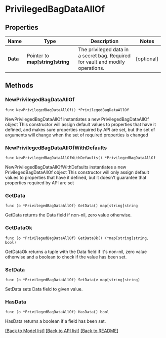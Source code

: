 # PrivilegedBagDataAllOf

## Properties

Name | Type | Description | Notes
------------ | ------------- | ------------- | -------------
**Data** | Pointer to **map[string]string** | The privileged data in a secret bag. Required for vault and modify operations. | [optional] 

## Methods

### NewPrivilegedBagDataAllOf

`func NewPrivilegedBagDataAllOf() *PrivilegedBagDataAllOf`

NewPrivilegedBagDataAllOf instantiates a new PrivilegedBagDataAllOf object
This constructor will assign default values to properties that have it defined,
and makes sure properties required by API are set, but the set of arguments
will change when the set of required properties is changed

### NewPrivilegedBagDataAllOfWithDefaults

`func NewPrivilegedBagDataAllOfWithDefaults() *PrivilegedBagDataAllOf`

NewPrivilegedBagDataAllOfWithDefaults instantiates a new PrivilegedBagDataAllOf object
This constructor will only assign default values to properties that have it defined,
but it doesn't guarantee that properties required by API are set

### GetData

`func (o *PrivilegedBagDataAllOf) GetData() map[string]string`

GetData returns the Data field if non-nil, zero value otherwise.

### GetDataOk

`func (o *PrivilegedBagDataAllOf) GetDataOk() (*map[string]string, bool)`

GetDataOk returns a tuple with the Data field if it's non-nil, zero value otherwise
and a boolean to check if the value has been set.

### SetData

`func (o *PrivilegedBagDataAllOf) SetData(v map[string]string)`

SetData sets Data field to given value.

### HasData

`func (o *PrivilegedBagDataAllOf) HasData() bool`

HasData returns a boolean if a field has been set.


[[Back to Model list]](../README.md#documentation-for-models) [[Back to API list]](../README.md#documentation-for-api-endpoints) [[Back to README]](../README.md)


